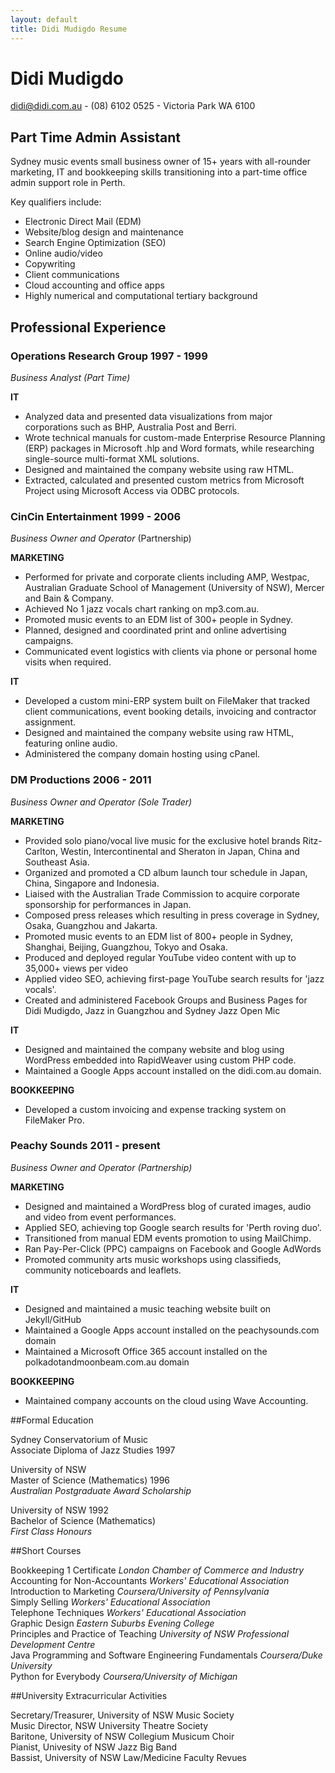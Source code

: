 ```yaml
---
layout: default
title: Didi Mudigdo Resume
---
```


# Didi Mudigdo

didi@didi.com.au - (08) 6102 0525 - Victoria Park WA 6100

## Part Time Admin Assistant

Sydney music events small business owner of 15+ years with all-rounder marketing, IT and bookkeeping skills transitioning into a part-time office admin support role in Perth.

Key qualifiers include:

* Electronic Direct Mail (EDM)
* Website/blog design and maintenance
* Search Engine Optimization (SEO)
* Online audio/video
* Copywriting
* Client communications
* Cloud accounting and office apps
* Highly numerical and computational tertiary background

## Professional Experience

### Operations Research Group 1997 - 1999
*Business Analyst (Part Time)*

**IT**

* Analyzed data and presented data visualizations from major corporations such as BHP, Australia Post and Berri.
* Wrote technical manuals for custom-made Enterprise Resource Planning (ERP) packages in Microsoft .hlp and Word formats, while researching single-source multi-format XML solutions.
* Designed and maintained the company website using raw HTML.
* Extracted, calculated and presented custom metrics from Microsoft Project using Microsoft Access via ODBC protocols.

### CinCin Entertainment 1999 - 2006
*Business Owner and Operator* (Partnership)

**MARKETING**

* Performed for private and corporate clients including AMP, Westpac, Australian Graduate School of Management (University of NSW), Mercer and Bain & Company.
* Achieved No 1 jazz vocals chart ranking on mp3.com.au.
* Promoted music events to an EDM list of 300+ people in Sydney.
* Planned, designed and coordinated print and online advertising campaigns.
* Communicated event logistics with clients via phone or personal home visits when required.

**IT**

* Developed a custom mini-ERP system built on FileMaker that tracked client communications, event booking details, invoicing and contractor assignment.
* Designed and maintained the company website using raw HTML, featuring online audio.
* Administered the company domain hosting using cPanel.

### DM Productions 2006 - 2011
*Business Owner and Operator (Sole Trader)*

**MARKETING**

* Provided solo piano/vocal live music for the exclusive hotel brands Ritz-Carlton, Westin, Intercontinental and Sheraton in Japan, China and Southeast Asia.
* Organized and promoted a CD album launch tour schedule in Japan, China, Singapore and Indonesia.
* Liaised with the Australian Trade Commission to acquire corporate sponsorship for performances in Japan.
* Composed press releases which resulting in press coverage in Sydney, Osaka, Guangzhou and Jakarta.
* Promoted music events to an EDM list of 800+ people in Sydney, Shanghai, Beijing, Guangzhou, Tokyo and Osaka.
* Produced and deployed regular YouTube video content with up to 35,000+ views per video
* Applied video SEO, achieving first-page YouTube search results for 'jazz vocals'.
* Created and administered Facebook Groups and Business Pages for Didi Mudigdo, Jazz in Guangzhou and Sydney Jazz Open Mic

**IT**

* Designed and maintained the company website and blog using WordPress embedded into RapidWeaver using custom PHP code.
* Maintained a Google Apps account installed on the didi.com.au domain.

**BOOKKEEPING**

* Developed a custom invoicing and expense tracking system on FileMaker Pro.

### Peachy Sounds 2011 - present
*Business Owner and Operator (Partnership)*

**MARKETING**

* Designed and maintained a WordPress blog of curated images, audio and video from event performances.
* Applied SEO, achieving top Google search results for 'Perth roving duo'. 
* Transitioned from manual EDM events promotion to using MailChimp.
* Ran Pay-Per-Click (PPC) campaigns on Facebook and Google AdWords
* Promoted community arts music workshops using classifieds, community noticeboards and leaflets.

**IT**

* Designed and maintained a music teaching website built on Jekyll/GitHub
* Maintained a Google Apps account installed on the peachysounds.com domain
* Maintained a Microsoft Office 365 account installed on the polkadotandmoonbeam.com.au domain

**BOOKKEEPING**

* Maintained company accounts on the cloud using Wave Accounting.

##Formal Education

Sydney Conservatorium of Music  
Associate Diploma of Jazz Studies 1997  

University of NSW  
Master of Science (Mathematics) 1996  
*Australian Postgraduate Award Scholarship*

University of NSW 1992  
Bachelor of Science (Mathematics)  
*First Class Honours*	

##Short Courses

Bookkeeping 1 Certificate *London Chamber of Commerce and Industry*  
Accounting for Non-Accountants *Workers' Educational Association*  
Introduction to Marketing *Coursera/University of Pennsylvania*  
Simply Selling *Workers' Educational Association*  
Telephone Techniques *Workers' Educational Association*  
Graphic Design *Eastern Suburbs Evening College*  
Principles and Practice of Teaching *University of NSW Professional Development Centre*  
Java Programming and Software Engineering Fundamentals *Coursera/Duke University*  
Python for Everybody *Coursera/University of Michigan*  

##University Extracurricular Activities

Secretary/Treasurer, University of NSW Music Society  
Music Director, NSW University Theatre Society  
Baritone, University of NSW Collegium Musicum Choir  
Pianist, Univesity of NSW Jazz Big Band  
Bassist, University of NSW Law/Medicine Faculty Revues  